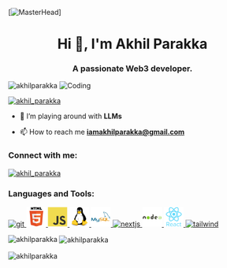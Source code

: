[![MasterHead](https://www.onthesly.com/wp-content/uploads/2022/03/WHOWEARE-glitch-Header-2000px.gif)]
<h1 align="center">Hi 👋, I'm Akhil Parakka</h1>
<h3 align="center">A passionate Web3 developer.</h3>
<img align="right" alt="Coding" width="400" src="https://miro.medium.com/max/1400/0*fZ7YQUQHvU4Lqh8W.gif">

<p align="left"> <img src="https://komarev.com/ghpvc/?username=akhilparakka&label=Profile%20views&color=0e75b6&style=flat" alt="akhilparakka" /> </p>

<p align="left"> <a href="https://twitter.com/akhil_parakka" target="blank"><img src="https://img.shields.io/twitter/follow/akhil_parakka?logo=twitter&style=for-the-badge" alt="akhil_parakka" /></a> </p>

- 🌱 I’m playing around with **LLMs**

- 📫 How to reach me **iamakhilparakka@gmail.com**

<h3 align="left">Connect with me:</h3>
<p align="left">
<a href="https://twitter.com/akhil_parakka" target="blank"><img align="center" src="https://raw.githubusercontent.com/rahuldkjain/github-profile-readme-generator/master/src/images/icons/Social/twitter.svg" alt="akhil_parakka" height="30" width="40" /></a>
</p>

<h3 align="left">Languages and Tools:</h3>
<p align="left"> <a href="https://git-scm.com/" target="_blank" rel="noreferrer"> <img src="https://www.vectorlogo.zone/logos/git-scm/git-scm-icon.svg" alt="git" width="40" height="40"/> </a> <a href="https://www.w3.org/html/" target="_blank" rel="noreferrer"> <img src="https://raw.githubusercontent.com/devicons/devicon/master/icons/html5/html5-original-wordmark.svg" alt="html5" width="40" height="40"/> </a> <a href="https://developer.mozilla.org/en-US/docs/Web/JavaScript" target="_blank" rel="noreferrer"> <img src="https://raw.githubusercontent.com/devicons/devicon/master/icons/javascript/javascript-original.svg" alt="javascript" width="40" height="40"/> </a> <a href="https://www.linux.org/" target="_blank" rel="noreferrer"> <img src="https://raw.githubusercontent.com/devicons/devicon/master/icons/linux/linux-original.svg" alt="linux" width="40" height="40"/> </a> <a href="https://www.mysql.com/" target="_blank" rel="noreferrer"> <img src="https://raw.githubusercontent.com/devicons/devicon/master/icons/mysql/mysql-original-wordmark.svg" alt="mysql" width="40" height="40"/> </a> <a href="https://nextjs.org/" target="_blank" rel="noreferrer"> <img src="https://cdn.worldvectorlogo.com/logos/nextjs-2.svg" alt="nextjs" width="40" height="40"/> </a> <a href="https://nodejs.org" target="_blank" rel="noreferrer"> <img src="https://raw.githubusercontent.com/devicons/devicon/master/icons/nodejs/nodejs-original-wordmark.svg" alt="nodejs" width="40" height="40"/> </a> <a href="https://reactjs.org/" target="_blank" rel="noreferrer"> <img src="https://raw.githubusercontent.com/devicons/devicon/master/icons/react/react-original-wordmark.svg" alt="react" width="40" height="40"/> </a> <a href="https://tailwindcss.com/" target="_blank" rel="noreferrer"> <img src="https://www.vectorlogo.zone/logos/tailwindcss/tailwindcss-icon.svg" alt="tailwind" width="40" height="40"/> </a> </p>

<p><img align="left" src="https://github-readme-stats.vercel.app/api/top-langs?username=akhilparakka&show_icons=true&locale=en&layout=compact" alt="akhilparakka" /></p>

<p>&nbsp;<img align="center" src="https://github-readme-stats.vercel.app/api?username=akhilparakka&show_icons=true&locale=en" alt="akhilparakka" /></p>

<p><img align="center" src="https://github-readme-streak-stats.herokuapp.com/?user=akhilparakka&" alt="akhilparakka" /></p>
